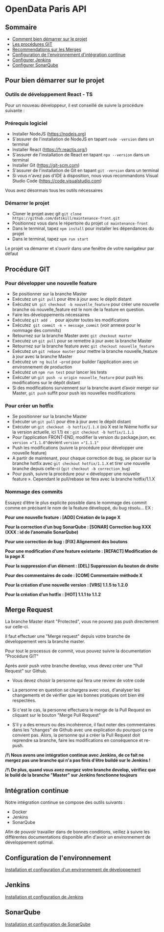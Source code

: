 # OpenData Paris API

## Sommaire

- [Comment bien démarrer sur le projet](#pour-bien-démarrer-sur-le-projet)
- [Les procédures GIT](#procédure-GIT)
- [Recommendations sur les Merges](#Merge-Request)
- [Configuration de l'environnement d'intégration continue](#intégration-continue)
- [Configurer Jenkins](#jenkins)
- [Configurer SonarQube](#sonarqube)
## Pour bien démarrer sur le projet

### Outils de développement React - TS


Pour un nouveau développeur, il est conseillé de suivre la procédure suivante : 

### Prérequis logiciel

- Installer NodeJS (https://nodejs.org)
- S'assurer de l'installation de NodeJS en tapant `node -version` dans un terminal
- Installer React (https://fr.reactjs.org/)
- S'assurer de l'installation de React en tapant `npx --version` dans un terminal
- Installer Git (https://git-scm.com)
- S'assurer de l'installation de Git en tapant `git -version` dans un terminal
- Si vous n'avez pas d'IDE à disposition, nous vous recommandons Visual Studio Code (https://code.visualstudio.com)

Vous avez désormais tous les outils nécessaires

### Démarrer le projet

- Cloner le projet avec git `git clone https://github.com/datskill/maintenance-front.git`
- Positionnez vous dans le répertoire du projet `cd maintenance-front`
- Dans le terminal, tapez `npm install` pour installer les dépendances du projet
- Dans le terminal, tapez `npm run start`

Le projet va démarrer et s'ouvrir dans une fenêtre de votre navigateur par défaut

## Procédure GIT

### Pour développer une nouvelle feature

 -	Se positionner sur la branche Master
 -	Exécutez un `git pull` pour être à jour avec le dépôt distant
  -	Exécutez un  `git checkout -b nouvelle_feature` pour créer une nouvelle branche où nouvelle_feature est le nom de la feature en question.
 -	Faire les développements nécessaires
 -	Exécutez `git add . ` pour ajouter toutes les modifications
 -	Exécutez  `git commit -m « message_commit` (voir annexe pour le nommage des commits)
 -	Retournez sur la branche Master avec `git checkout master`
 -	Executez un `git pull` pour se remettre à jour avec la branche Master
 -	Retournez sur la branche feature avec `git checkout nouvelle_feature`
 -	Exécutez un `git rebase master` pour mettre la branche nouvelle_feature à jour avec la branche Master
 -	Exécutez un  `ng build –prod` pour builder l’application avec un environnement de production
 -	Exécutez un `npm run test` pour lancer les tests
 -	Exécuter un `git push -u origin nouvelle_feature` pour push les modifications sur le dépôt distant
 -	Si des modifications surviennent sur la branche avant d’avoir merger sur Master, `git push` suffit pour push les nouvelles modifications

### Pour créer un hotfix

-	Se positionner sur la branche Master
 -	Exécuter un `git pull`  pour être à jour avec le dépôt distant
 -	Exécuter un `git checkout -b hotfix/1.1.X` (où X est le Nième hotfix sur la version actuelle, ici 1.1) ex : `git checkout -b hotfix/1.1.1`
 -	Pour l’application FRONT-END, modifier la version du package.json, ex: `version ="1.1.0"`devient `version ="1.1.1"`
 -	Push les modifications (suivre la procédure pour développer une nouvelle feature)
 -	A partir de maintenant, pour chaque correction de bug, se placer sur la branche hotfix avec `git checkout hotfix/1.1.X` et tirer une nouvelle branche depuis celle-ci (`git checkout -b correction_bug`)
 -	Pour push, suivre la procédure pour « développer une nouvelle feature ». Cependant le pull/rebase se fera avec la branche hotfix/1.1.X

### Nommage des commits

Essayez d’être le plus explicite possible dans le nommage des commit comme en précisant le nom de la feature développé, du bug résolu… EX :


**Pour une nouvelle feature : [ADD] Création de la page X**

**Pour la correction d’un bug SonarQube : [SONAR] Correction bug XXX (XXX : id de l’anomalie SonarQube)**

**Pour une correction de bug : [FIX] Alignement des boutons**

**Pour une modification d’une feature existante : [REFACT] Modification de la page X**

**Pour la suppression d’un élément : [DEL] Suppression du bouton de droite**

**Pour des commentaires de code : [COM] Commentaire méthode X**

**Pour la création d’une nouvelle version : [VRS] 1.1.5 to 1.2.0**

**Pour la création d’un hotfix : [HOT] 1.1.1 to 1.1.2**

## Merge Request

La branche Master étant "Protected", vous ne pouvez pas push directement sur celle-ci. 

Il faut effectuer une "Merge request" depuis votre branche de développement vers la branche master. 

Pour tout le processus de commit, vous pouvez suivre la documentation "Procédure GIT"

Aprés avoir push votre branche develop, vous devez créer une "Pull Request" sur Github. 

* Vous devez choisir la personne qui fera une review de votre code

* La personne en question se chargera avec vous, d'analyser les changements et de vérifier que les bonnes pratiques ont bien été respectées. 

* Si c'est le cas, la personne effectuera le merge de la Pull Request en cliquant sur le bouton "Merge Pull Request"

* S'il y a des erreurs ou des incohérence, il faut noter des commentaires dans les "changes" de Github avec une explication du pourquoi ça ne convient pas. Alors, la personne qui a créer la Pull Request doit reprendre sa branche, faire les modifications en conséquence et re-push. 

**/!\ Nous avons une intégration continue avec Jenkins, de ce fait ne mergez pas une branche qui n'a pas finis d'être buildé sur le Jenkins !**

**/!\ De plus, quand vous avez mergez votre branche develop, vérifiez que le build de la branche "Master" sur Jenkins fonctionne toujours**


## Intégration continue

Notre intégration continue se compose des outils suivants : 

- Docker
- Jenkins
- SonarQube

Afin de pouvoir travailler dans de bonnes conditions, veillez à suivre les différentes documentations disponible afin d'avoir un environnement de développement optimal. 

## Configuration de l'environnement
[Installation et configuration d'un environnement de développement](docs/conf-env.md)


## Jenkins
[Installation et configuration de Jenkins](docs/conf-jenkins.md)

## SonarQube
[Installation et configuration de SonarQube](docs/conf-sonar.md)
